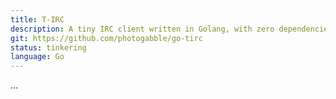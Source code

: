 ```yaml
---
title: T-IRC
description: A tiny IRC client written in Golang, with zero dependencies
git: https://github.com/photogabble/go-tirc
status: tinkering
language: Go
---
```


...